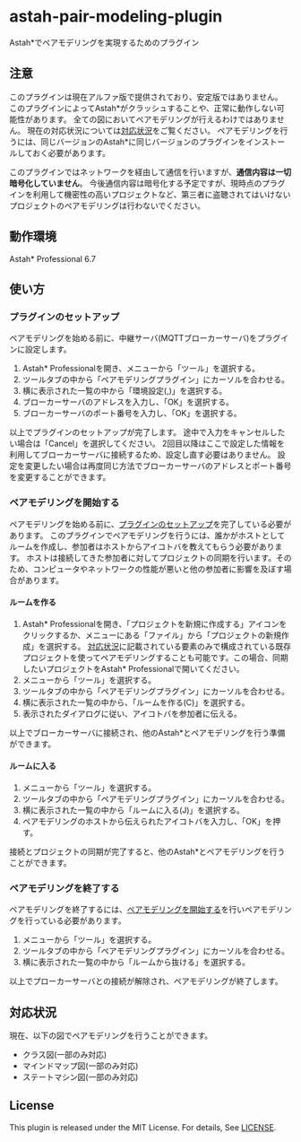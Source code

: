 # astah-pair-modeling-plugin
Astah\*でペアモデリングを実現するためのプラグイン

## 注意
このプラグインは現在アルファ版で提供されており、安定版ではありません。
このプラグインによってAstah\*がクラッシュすることや、正常に動作しない可能性があります。
全ての図においてペアモデリングが行えるわけではありません。
現在の対応状況については[対応状況](#対応状況)をご覧ください。
ペアモデリングを行うには、同じバージョンのAstah\*に同じバージョンのプラグインをインストールしておく必要があります。

このプラグインではネットワークを経由して通信を行いますが、**通信内容は一切暗号化していません**。
今後通信内容は暗号化する予定ですが、現時点のプラグインを利用して機密性の高いプロジェクトなど、第三者に盗聴されてはいけないプロジェクトのペアモデリングは行わないでください。

## 動作環境
Astah\* Professional 6.7

## 使い方
### プラグインのセットアップ
ペアモデリングを始める前に、中継サーバ(MQTTブローカーサーバ)をプラグインに設定します。
1. Astah\* Professionalを開き、メニューから「ツール」を選択する。
2. ツールタブの中から「ペアモデリングプラグイン」にカーソルを合わせる。
3. 横に表示された一覧の中から「環境設定(,)」を選択する。
4. ブローカーサーバのアドレスを入力し、「OK」を選択する。
5. ブローカーサーバのポート番号を入力し、「OK」を選択する。

以上でプラグインのセットアップが完了します。
途中で入力をキャンセルしたい場合は「Cancel」を選択してください。
2回目以降はここで設定した情報を利用してブローカーサーバに接続するため、設定し直す必要はありません。
設定を変更したい場合は再度同じ方法でブローカーサーバのアドレスとポート番号を変更することができます。

### ペアモデリングを開始する
ペアモデリングを始める前に、[プラグインのセットアップ](#プラグインのセットアップ)を完了している必要があります。
このプラグインでペアモデリングを行うには、誰かがホストとしてルームを作成し、参加者はホストからアイコトバを教えてもらう必要があります。
ホストは接続してきた参加者に対してプロジェクトの同期を行います。そのため、コンピュータやネットワークの性能が悪いと他の参加者に影響を及ぼす場合があります。

#### ルームを作る
1. Astah\* Professionalを開き、「プロジェクトを新規に作成する」アイコンをクリックするか、メニューにある「ファイル」から「プロジェクトの新規作成」を選択する。
   [対応状況](#対応状況)に記載されている要素のみで構成されている既存プロジェクトを使ってペアモデリングすることも可能です。この場合、同期したいプロジェクトをAstah\* Professionalで開いてください。
2. メニューから「ツール」を選択する。
3. ツールタブの中から「ペアモデリングプラグイン」にカーソルを合わせる。
4. 横に表示された一覧の中から、「ルームを作る(C)」を選択する。
5. 表示されたダイアログに従い、アイコトバを参加者に伝える。

以上でブローカーサーバに接続され、他のAstah\*とペアモデリングを行う準備ができます。

#### ルームに入る
1. メニューから「ツール」を選択する。
2. ツールタブの中から「ペアモデリングプラグイン」にカーソルを合わせる。
3. 横に表示された一覧の中から「ルームに入る(J)」を選択する。
4. ペアモデリングのホストから伝えられたアイコトバを入力し、「OK」を押す。

接続とプロジェクトの同期が完了すると、他のAstah\*とペアモデリングを行うことができます。

### ペアモデリングを終了する
ペアモデリングを終了するには、[ペアモデリングを開始する](#ペアモデリングを開始する)を行いペアモデリングを行っている必要があります。

1. メニューから「ツール」を選択する。
2. ツールタブの中から「ペアモデリングプラグイン」にカーソルを合わせる。
3. 横に表示された一覧の中から「ルームから抜ける」を選択する。

以上でプローカーサーバとの接続が解除され、ペアモデリングが終了します。

## 対応状況
現在、以下の図でペアモデリングを行うことができます。

* クラス図(一部のみ対応)
* マインドマップ図(一部のみ対応)
* ステートマシン図(一部のみ対応)

## License
This plugin is released under the MIT License.
For details, See [LICENSE](LICENSE).
